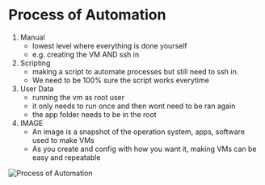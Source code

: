 # Process of Automation

1. Manual
   - lowest level where everything is done yourself
   - e.g. creating the VM AND ssh in
2. Scripting
   - making a script to automate processes but still need to ssh in. 
   - We need to be 100% sure the script works everytime
3. User Data
   - running the vm as root user
   - it only needs to run once and then wont need to be ran again
   - the app folder needs to be in the root
4. IMAGE
   - An image is a snapshot of the operation system, apps, software used to make VMs
   - As you create and config with how you want it, making VMs can be easy and repeatable

![Process of Automation](automation-processes.jpeg)
